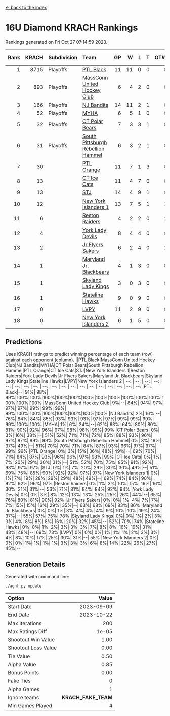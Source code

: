 [<- back to the index](readme.md)
# 16U Diamond KRACH Rankings
Rankings generated on Fri Oct 27 07:14:59 2023.

Rank|KRACH|Subdivision|Team|GP|W|L|T|OTW|OTL|SoS|Exp Wins|Win Diff
---:|---:|:---|:---|---:|---:|---:|---:|---:|---:|---:|---:|---:
1|8715|Playoffs|[PTL Black](https://gamesheetstats.com/seasons/3663/teams/140833/schedule)|11|11|0|0|0|0|156|11.8|-0.0
2|893|Playoffs|[MassConn United Hockey Club](https://gamesheetstats.com/seasons/3663/teams/140835/schedule)|6|4|2|0|0|0|2541|4.8|-0.0
3|166|Playoffs|[NJ Bandits](https://gamesheetstats.com/seasons/3663/teams/140836/schedule)|14|11|2|1|0|0|132|12.4|0.0
4|52|Playoffs|[MYHA](https://gamesheetstats.com/seasons/3663/teams/140838/schedule)|6|5|1|0|0|0|27|5.9|0.0
5|32|Playoffs|[CT Polar Bears](https://gamesheetstats.com/seasons/3663/teams/140834/schedule)|7|3|3|1|0|0|55|4.4|0.0
6|31|Playoffs|[South Pittsburgh Rebellion Hammel](https://gamesheetstats.com/seasons/3663/teams/140839/schedule)|6|3|2|1|0|0|1258|4.4|0.0
7|30||[PTL Orange](https://gamesheetstats.com/seasons/3663/teams/140842/schedule)|11|7|1|3|0|0|10|9.4|0.0
8|13||[CT Ice Cats](https://gamesheetstats.com/seasons/3663/teams/140846/schedule)|11|4|7|0|0|0|910|4.9|0.0
9|13||[STJ](https://gamesheetstats.com/seasons/3663/teams/140841/schedule)|14|4|9|1|0|1|1199|5.4|0.0
10|12||[New York Islanders 1](https://gamesheetstats.com/seasons/3663/teams/140847/schedule)|13|7|5|1|1|0|24|8.4|0.0
11|6||[Reston Raiders](https://gamesheetstats.com/seasons/3663/teams/140850/schedule)|4|2|2|0|1|0|10|2.9|0.0
12|4||[York Lady Devils](https://gamesheetstats.com/seasons/3663/teams/140845/schedule)|8|4|4|0|0|1|981|4.9|0.0
13|2||[Jr Flyers Sakers](https://gamesheetstats.com/seasons/3663/teams/140843/schedule)|6|2|4|0|1|0|31|2.9|0.0
14|1||[Maryland Jr. Blackbears](https://gamesheetstats.com/seasons/3663/teams/140848/schedule)|4|1|3|0|0|1|1750|1.9|0.0
15|1||[Skyland Lady Kings](https://gamesheetstats.com/seasons/3663/teams/140849/schedule)|3|0|3|0|0|0|14|0.9|0.0
16|1||[Stateline Hawks](https://gamesheetstats.com/seasons/3663/teams/140840/schedule)|9|0|9|0|0|0|2658|0.9|0.0
17|0||[LVPY](https://gamesheetstats.com/seasons/3663/teams/140844/schedule)|11|2|9|0|0|0|18|2.9|0.0
18|0||[New York Islanders 2](https://gamesheetstats.com/seasons/3663/teams/140851/schedule)|6|1|5|0|0|0|10|1.9|0.0

## Predictions
Uses KRACH ratings to predict winning percentage of each team (row) against each opponent (column).
||PTL Black|MassConn United Hockey Club|NJ Bandits|MYHA|CT Polar Bears|South Pittsburgh Rebellion Hammel|PTL Orange|CT Ice Cats|STJ|New York Islanders 1|Reston Raiders|York Lady Devils|Jr Flyers Sakers|Maryland Jr. Blackbears|Skyland Lady Kings|Stateline Hawks|LVPY|New York Islanders 2
| --: | --: | --: | --: | --: | --: | --: | --: | --: | --: | --: | --: | --: | --: | --: | --: | --: | --: | --: 
|PTL Black|--| 91%| 98%| 99%|100%|100%|100%|100%|100%|100%|100%|100%|100%|100%|100%|100%|100%|100%
|MassConn United Hockey Club|  9%|--| 84%| 94%| 97%| 97%| 97%| 99%| 99%| 99%| 99%|100%|100%|100%|100%|100%|100%|100%
|NJ Bandits|  2%| 16%|--| 76%| 84%| 84%| 85%| 93%| 93%| 93%| 97%| 97%| 99%| 99%| 99%| 99%|100%|100%
|MYHA|  1%|  6%| 24%|--| 62%| 63%| 64%| 80%| 80%| 81%| 90%| 92%| 96%| 97%| 98%| 98%| 99%| 99%
|CT Polar Bears|  0%|  3%| 16%| 38%|--| 51%| 52%| 71%| 71%| 72%| 85%| 88%| 93%| 96%| 97%| 97%| 99%| 99%
|South Pittsburgh Rebellion Hammel|  0%|  3%| 16%| 37%| 49%|--| 51%| 70%| 70%| 71%| 84%| 87%| 93%| 96%| 97%| 97%| 99%| 99%
|PTL Orange|  0%|  3%| 15%| 36%| 48%| 49%|--| 69%| 70%| 71%| 84%| 87%| 93%| 96%| 96%| 97%| 98%| 99%
|CT Ice Cats|  0%|  1%|  7%| 20%| 29%| 30%| 31%|--| 51%| 52%| 70%| 75%| 85%| 91%| 92%| 93%| 97%| 97%
|STJ|  0%|  1%|  7%| 20%| 29%| 30%| 30%| 49%|--| 51%| 69%| 75%| 85%| 90%| 92%| 92%| 97%| 97%
|New York Islanders 1|  0%|  1%|  7%| 19%| 28%| 29%| 29%| 48%| 49%|--| 69%| 74%| 84%| 90%| 92%| 92%| 96%| 97%
|Reston Raiders|  0%|  1%|  3%| 10%| 15%| 16%| 16%| 30%| 31%| 31%|--| 56%| 71%| 81%| 84%| 84%| 92%| 94%
|York Lady Devils|  0%|  0%|  3%|  8%| 12%| 13%| 13%| 25%| 25%| 26%| 44%|--| 65%| 76%| 80%| 81%| 90%| 92%
|Jr Flyers Sakers|  0%|  0%|  1%|  4%|  7%|  7%|  7%| 15%| 15%| 16%| 29%| 35%|--| 63%| 68%| 69%| 83%| 86%
|Maryland Jr. Blackbears|  0%|  0%|  1%|  3%|  4%|  4%|  4%|  9%| 10%| 10%| 19%| 24%| 37%|--| 55%| 57%| 75%| 78%
|Skyland Lady Kings|  0%|  0%|  1%|  2%|  3%|  3%|  4%|  8%|  8%|  8%| 16%| 20%| 32%| 45%|--| 52%| 70%| 74%
|Stateline Hawks|  0%|  0%|  1%|  2%|  3%|  3%|  3%|  7%|  8%|  8%| 16%| 19%| 31%| 43%| 48%|--| 69%| 73%
|LVPY|  0%|  0%|  0%|  1%|  1%|  1%|  2%|  3%|  3%|  4%|  8%| 10%| 17%| 25%| 30%| 31%|--| 55%
|New York Islanders 2|  0%|  0%|  0%|  1%|  1%|  1%|  1%|  3%|  3%|  3%|  6%|  8%| 14%| 22%| 26%| 27%| 45%|--

## Generation Details

Generated with command line:
```
./aghf.py update
```

| Option | Value |
| :----- | ----: |
| Start Date | 2023-09-09 |
| End Date | 2023-10-22 |
| Max Iterations | 200 |
| Max Ratings Diff | 1e-05 |
| Shootout Win Value | 1.00 |
| Shootout Loss Value | 0.00 |
| Tie Value | 0.50 |
| Alpha Value | 0.85 |
| Bonus Points | 0.00 |
| Fake Ties | 0 |
| Alpha Games | 1 |
| Ignore teams | __KRACH_FAKE_TEAM__ |
| Min Games Played | 4 |

